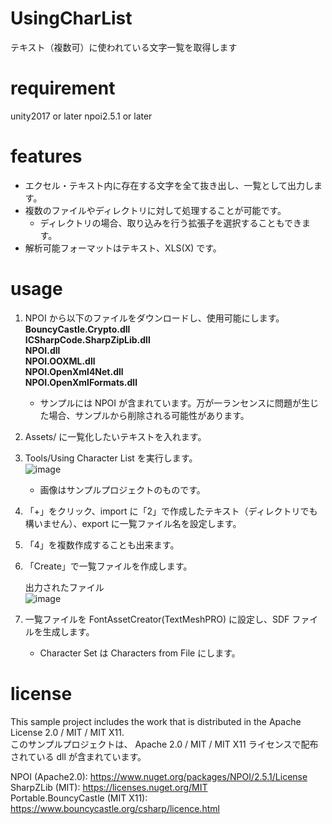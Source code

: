# UsingCharList
テキスト（複数可）に使われている文字一覧を取得します

# requirement
unity2017 or later
npoi2.5.1 or later

# features
* エクセル・テキスト内に存在する文字を全て抜き出し、一覧として出力します。  
* 複数のファイルやディレクトリに対して処理することが可能です。  
    * ディレクトリの場合、取り込みを行う拡張子を選択することもできます。  
* 解析可能フォーマットはテキスト、XLS(X) です。

# usage
1. NPOI から以下のファイルをダウンロードし、使用可能にします。  
  **BouncyCastle.Crypto.dll**  
  **ICSharpCode.SharpZipLib.dll**  
  **NPOI.dll**  
  **NPOI.OOXML.dll**  
  **NPOI.OpenXml4Net.dll**  
  **NPOI.OpenXmlFormats.dll**  
  
    * サンプルには NPOI が含まれています。万が一ランセンスに問題が生じた場合、サンプルから削除される可能性があります。

2. Assets/ に一覧化したいテキストを入れます。
3. Tools/Using Character List を実行します。  
  ![image](https://user-images.githubusercontent.com/85425896/122670127-49cb7880-d1fb-11eb-8cd7-9aa5abb110df.png)
    * 画像はサンプルプロジェクトのものです。
4. 「+」をクリック、import に「2」で作成したテキスト（ディレクトリでも構いません）、export に一覧ファイル名を設定します。
5. 「4」を複数作成することも出来ます。
6. 「Create」で一覧ファイルを作成します。  
  
    出力されたファイル  
    ![image](https://user-images.githubusercontent.com/85425896/122669393-0e7b7a80-d1f8-11eb-98a2-97a75eb0cc43.png)
7. 一覧ファイルを FontAssetCreator(TextMeshPRO) に設定し、SDF ファイルを生成します。 
    * Character Set は Characters from File にします。

# license
This sample project includes the work that is distributed in the Apache License 2.0 / MIT / MIT X11.  
このサンプルプロジェクトは、 Apache 2.0 / MIT / MIT X11 ライセンスで配布されている dll が含まれています。  

NPOI (Apache2.0): https://www.nuget.org/packages/NPOI/2.5.1/License  
SharpZLib (MIT): https://licenses.nuget.org/MIT  
Portable.BouncyCastle (MIT X11): https://www.bouncycastle.org/csharp/licence.html  
